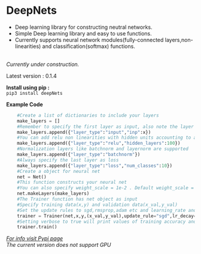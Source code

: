 <h1>DeepNets</h1>
<ul>
<li>Deep learning library for constructing neutral networks.</li>
<li>Simple Deep learning library and easy to use functions.</li>
<li>Currently supports neural network modules(fully-connected
layers,non-linearities) and classification(softmax) functions.</li>
</ul>
</br>
<i>Currently under construction.</i>
</br>

<p>Latest version : 0.1.4</p>

<b>Install using pip :</b></br>
```pip3 install deepNets```

<b>Example Code</b></br>
```python
    #Create a list of dictionaries to include your layers
    make_layers = []
    #Remember to specify the first layer as input, also note the layer type syntax
    make_layers.append({"layer_type":"input","inp":x})
    #You can add relu non linearities with hidden units accounting to any valid number
    make_layers.append({"layer_type":"relu","hidden_layers":100})
    #Normalization layers like batchnorm and layernorm are supported
    make_layers.append({"layer_type":"batchnorm"})
    #Always specify the last layer as loss
    make_layers.append({"layer_type":"loss","num_classes":10})
    #Create a object for neural net
    net = Net()
    #This function constructs your neural net
    #You can also specify weight_scale = 1e-2 . Default weight_scale = 1e-3
    net.makeLayers(make_layers)
    #The Trainer function has net object as input
    #Specify training data(x,y) and validation data(x_val,y_val)
    #Set the update rules to sgd,rmsprop,adam etc and learning_rate and batch_size
    trainer = Trainer(net,x,y,(x_val,y_val),update_rule="sgd",lr_decay=0.95,optim_config={'learning_rate':0.001},batch_size=100,verbose=True)
    #Setting verbose to true will print values of training accuracy and val accuracy
    trainer.train()
```
<i>[For info visit Pypi page](https://pypi.org/project/deepNets/0.1.4/)</i>
</br>
<i>The current version does not support GPU</i>
